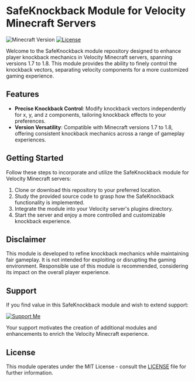 # SafeKnockback Module for Velocity Minecraft Servers

![Minecraft Version](https://img.shields.io/badge/Minecraft-1.7%20to%201.8-green)
[![License](https://img.shields.io/badge/License-MIT-blue.svg)](LICENSE)

Welcome to the SafeKnockback module repository designed to enhance player knockback mechanics in Velocity Minecraft servers, spanning versions 1.7 to 1.8. This module provides the ability to finely control the knockback vectors, separating velocity components for a more customized gaming experience.

## Features

- **Precise Knockback Control**: Modify knockback vectors independently for x, y, and z components, tailoring knockback effects to your preferences.
- **Version Versatility**: Compatible with Minecraft versions 1.7 to 1.8, offering consistent knockback mechanics across a range of gameplay experiences.

## Getting Started

Follow these steps to incorporate and utilize the SafeKnockback module for Velocity Minecraft servers:

1. Clone or download this repository to your preferred location.
2. Study the provided source code to grasp how the SafeKnockback functionality is implemented.
3. Integrate the module into your Velocity server's plugins directory.
4. Start the server and enjoy a more controlled and customizable knockback experience.

## Disclaimer

This module is developed to refine knockback mechanics while maintaining fair gameplay. It is not intended for exploiting or disrupting the gaming environment. Responsible use of this module is recommended, considering its impact on the overall player experience.

## Support

If you find value in this SafeKnockback module and wish to extend support:

[![Support Me](https://img.shields.io/badge/Support%20Me-Donate-green.svg)]([https://example.com/donate](https://streamelements.com/disabler/tip))

Your support motivates the creation of additional modules and enhancements to enrich the Velocity Minecraft experience.

## License

This module operates under the MIT License - consult the [LICENSE](LICENSE) file for further information.
